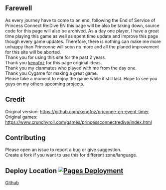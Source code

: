## Farewell
As every journey have to come to an end, following the End of Service of Princess Connect Re:Dive EN this page will be also be taking down, source code for this page will also be archived. As a day one player, I have a great time playing this game as well as spent time update and improve this page though every game updates. Therefore, there is nothing can make me more unhappy than Princonne will soon no more and all the planed improvement for this site will be aborted.<br>
Thank you for using this site for the past 2 years.<br>
Thank you [kenofnz](https://github.com/kenofnz) for this page original ideas.<br>
Thank you my clanmates who played with me from the day one.<br>
Thank you Cygame for making a great game.<br>
Please take a moment to enjoy the game while it still last. Hope to see you guys on my others upcoming projects.

## Credit
Original version: https://github.com/kenofnz/priconne-en-event-timer<br>
Original games: https://www.crunchyroll.com/games/princessconnectredive/index.html

## Contributing
Please open an issue to report a bug or give suggestion.<br>
Create a fork if you want to use this for different zone/language.

## Deploy Location [![Pages Deployment](https://github.com/trunghieumickey/priconne-en-event-timer/actions/workflows/pages/pages-build-deployment/badge.svg)](https://github.com/trunghieumickey/priconne-en-event-timer/actions/workflows/pages/pages-build-deployment)
[Github](https://trunghieumickey.github.io/priconne-en-event-timer)<br>
